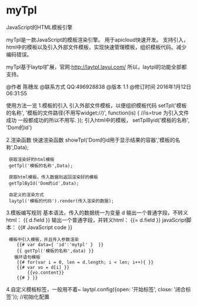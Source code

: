 # myTpl
JavaScript的HTML模板引擎


myTpl是一款JavaScript的模板渲染引擎。
用于apicloud快速开发。
支持引入，html中的模板以及引入外部文件模板，实现快速管理模板，组织模板代码。减少编码错误。

myTpl基于laytpl扩展，官网:http://laytpl.layui.com/
所以，laytpl的功能全部都支持。

@作者			陈穗龙
@联系方式		QQ:496928838
@版本     		1.1
@修订时间		2016年1月12日06:31:55

使用方法一览
1.模板的引入
     引入外部文件模板，以便组织模板代码
	   setTpl('模板的名称', '模板的文件路径(不用写widget://)', function(is) {
		   //is=true 为引入文件成功 一般都成功的所以不用写.
	   });
     引入html中的模板，
	  setTplByid('模板的名称', 'Dom的id')

2.渲染函数
     快速渲染函数
     showTpl('Dom的id用于显示结果的容器','模板的名称',Data);
     
     获取渲染好的html模板
     getTpl('模板的名称',Data); 
        
     获取html模板，传入数据则返回渲染好的模板
     getTplById('Dom的id',Data);

     自定义的渲染方式
     laytpl('模板的代码').render(传入渲染的数据);
3.模板编写规则
     基本语法，传入的数据统一为变量 d
     输出一个普通字段，不转义html：   {{ d.field }}
     输出一个普通字段，并转义html：   {{= d.field }}
     javaScript脚本： {{# JavaScript code }}
     
     模板中引入模板，并且传入参数渲染
		{{# var data={ 'id':'mytpl' }  }}
		{{ getTpl('模板的名称',data) }}
       循环语句模板
		{{# for(var i = 0, len = d.length; i < len; i++){ }}
		{{# var vo = d[i] }}
			{{vo.content}}
		{{# } }}

4.自定义模板标签，一般用不着~
	  laytpl.config({open: '开始标签', close: '闭合标签'}); //初始化配置
     
     

